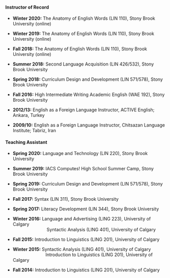 #### Instructor of Record 

- **Winter 2020:** The Anatomy of English Words (LIN 110), Stony Brook University (online)

- **Winter 2019:**	The Anatomy of English Words (LIN 110), Stony Brook University (online)

- **Fall 2018:**	The Anatomy of English Words (LIN 110), Stony Brook University (online)

- **Summer 2018:** 	Second Language Acquisition (LIN 426/532), Stony Brook University

- **Spring 2018:** 	Curriculum Design and Development (LIN 571/578), Stony Brook University

- **Fall 2016:**	High Intermediate Writing Academic English (WAE 192), Stony Brook University

- **2012/13:**	English as a Foreign Language Instructor, ACTIVE English; Ankara, Turkey

- **2009/10:**	English as a Foreign Language Instructor, Chitsazan Language Institute; Tabriz, Iran


#### Teaching Assistant

- **Spring 2020:**	Language and Technology (LIN 220), Stony Brook University

- **Summer 2019:**	IACS Computes! High School Summer Camp, Stony Brook University

- **Spring 2019:**	Curriculum Design and Development (LIN 571/578), Stony Brook University

- **Fall 2017:**	Syntax (LIN 311), Stony Brook University

- **Spring 2017:**	Literacy Development (LIN 344), Stony Brook University

- **Winter 2016:** 	Language and Advertising (LING 223), University of Calgary <br />
	                &nbsp;&nbsp;&nbsp;&nbsp;&nbsp;&nbsp;&nbsp;&nbsp;&nbsp;&nbsp;&nbsp;&nbsp;&nbsp;&nbsp;&nbsp;&nbsp;&nbsp;&nbsp;&nbsp;&nbsp; &nbsp;&nbsp;&nbsp;&nbsp;&nbsp; Syntactic Analysis (LING 401), University of Calgary
			
- **Fall 2015:**	Introduction to Linguistics (LING 201), University of Calgary 

- **Winter 2015:**	Syntactic Analysis (LING 401), University of Calgary <br />
                   &nbsp;&nbsp;&nbsp;&nbsp;&nbsp;&nbsp;&nbsp;&nbsp;&nbsp;&nbsp;&nbsp;&nbsp;&nbsp;&nbsp;&nbsp;&nbsp;&nbsp;&nbsp;&nbsp;&nbsp;&nbsp;&nbsp;&nbsp;&nbsp;&nbsp;  Introduction to Linguistics (LING 201), University of Calgary
		   
- **Fall 2014:**	Introduction to Linguistics (LING 201), University of Calgary


